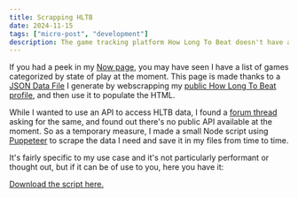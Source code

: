 ```yaml
---
title: Scrapping HLTB
date: 2024-11-15
tags: ["micro-post", "development"]
description: The game tracking platform How Long To Beat doesn't have a public facing API, so I've made a JS script to scrap my public profile for my Now page.
---
```


If you had a peek in my [Now page](/now), you may have seen I have a list of games categorized by state of play at the moment. This page is made thanks to a [JSON Data File](https://www.11ty.dev/docs/data-global/) I generate by webscrapping my [public How Long To Beat profile](https://howlongtobeat.com/user/KuluGary), and then use it to populate the HTML.

While I wanted to use an API to access HLTB data, I found a [forum thread](https://howlongtobeat.com/forum/thread/807/1) asking for the same, and found out there's no public API available at the moment. So as a temporary measure, I made a small Node script using [Puppeteer](https://pptr.dev/) to scrape the data I need and save it in my files from time to time.

It's fairly specific to my use case and it's not particularly performant or thought out, but if it can be of use to you, here you have it:

<a href="/assets/files/dump-games.js" download>Download the script here.</a>

